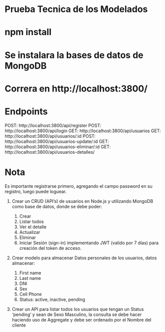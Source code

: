 # Prueba Tecnica de los Modelados

# npm install

# Se instalara la bases de datos de MongoDB

# Correra en http://localhost:3800/

# Endpoints

POST: http://localhost:3800/api/register
POST: http://localhost:3800/api/login
GET: http://localhost:3800/api/usuarios
GET: http://localhost:3800/api/usuarios/:id
POST: http://localhost:3800/api/usuarios-update/:id
GET: http://localhost:3800/api/usuarios-eliminar/:id
GET: http://localhost:3800/api/usuarios-detalles/

# Nota

Es importante registrarse primero, agregando el campo password en su registro, luego puede loguear.

1. Crear un CRUD (API’s) de usuarios en Node.js y utilizando MongoDB como base de datos, donde
se debe poder:
    1. Crear
    2. Listar todos
    3. Ver el detalle
    4. Actualizar
    5. Eliminar
    6. Iniciar Sesión (sign-in) implementando JWT (valido por 7 días) para creación del token de acceso.

2. Crear modelo para almacenar Datos personales de los usuarios, datos almacenar:
    1. First name
    2. Last name
    3. DNI
    4. Sex
    5. Cell Phone
    6. Status: active, inactive, pending
    
3. Crear un API para listar todos los usuarios que tengan un Status ‘pending’ y sean de Sexo
Masculino, la consulta se debe hacer haciendo uso de Aggregate y debe ser ordenado por el
Nombre del cliente